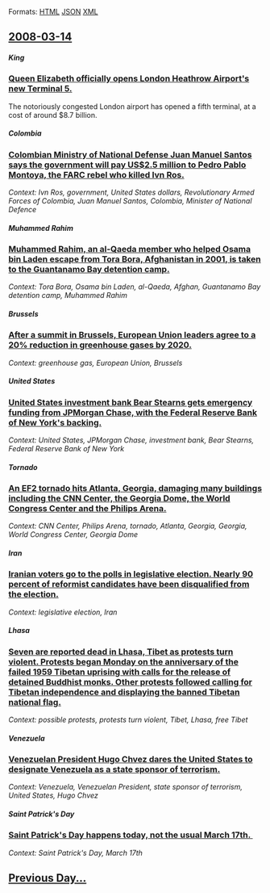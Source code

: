 
Formats: [HTML](2008/03/14/index.html)  [JSON](2008/03/14/index.json)  [XML](2008/03/14/index.xml)  

## [2008-03-14](/news/2008/03/14/index.md)

##### King
### [ Queen Elizabeth officially opens London Heathrow Airport's new Terminal 5. ](/news/2008/03/14/queen-elizabeth-officially-opens-london-heathrow-airport-s-new-terminal-5.md)
The notoriously congested London airport has opened a fifth terminal, at a cost of around $8.7 billion.

##### Colombia
### [ Colombian Ministry of National Defense Juan Manuel Santos says the government will pay US$2.5 million to Pedro Pablo Montoya, the FARC rebel who killed Ivn Ros. ](/news/2008/03/14/colombian-ministry-of-national-defense-juan-manuel-santos-says-the-government-will-pay-us-2-5-million-to-pedro-pablo-montoya-the-farc-rebe.md)
_Context: Ivn Ros, government, United States dollars, Revolutionary Armed Forces of Colombia, Juan Manuel Santos, Colombia, Minister of National Defence_

##### Muhammed Rahim
### [ Muhammed Rahim, an al-Qaeda member who helped Osama bin Laden escape from Tora Bora, Afghanistan in 2001, is taken to the Guantanamo Bay detention camp. ](/news/2008/03/14/muhammed-rahim-an-al-qaeda-member-who-helped-osama-bin-laden-escape-from-tora-bora-afghanistan-in-2001-is-taken-to-the-guantanamo-bay-de.md)
_Context: Tora Bora, Osama bin Laden, al-Qaeda, Afghan, Guantanamo Bay detention camp, Muhammed Rahim_

##### Brussels
### [ After a summit in Brussels, European Union leaders agree to a 20% reduction in greenhouse gases by 2020. ](/news/2008/03/14/after-a-summit-in-brussels-european-union-leaders-agree-to-a-20-reduction-in-greenhouse-gases-by-2020.md)
_Context: greenhouse gas, European Union, Brussels_

##### United States
### [ United States investment bank Bear Stearns gets emergency funding from JPMorgan Chase, with the Federal Reserve Bank of New York's backing. ](/news/2008/03/14/united-states-investment-bank-bear-stearns-gets-emergency-funding-from-jpmorgan-chase-with-the-federal-reserve-bank-of-new-york-s-backing.md)
_Context: United States, JPMorgan Chase, investment bank, Bear Stearns, Federal Reserve Bank of New York_

##### Tornado
### [ An EF2 tornado hits Atlanta, Georgia, damaging many buildings including the CNN Center, the Georgia Dome, the World Congress Center and the Philips Arena. ](/news/2008/03/14/an-ef2-tornado-hits-atlanta-georgia-damaging-many-buildings-including-the-cnn-center-the-georgia-dome-the-world-congress-center-and-the.md)
_Context: CNN Center, Philips Arena, tornado, Atlanta, Georgia, Georgia, World Congress Center, Georgia Dome_

##### Iran
### [ Iranian voters go to the polls in legislative election. Nearly 90 percent of reformist candidates have been disqualified from the election. ](/news/2008/03/14/iranian-voters-go-to-the-polls-in-legislative-election-nearly-90-percent-of-reformist-candidates-have-been-disqualified-from-the-election.md)
_Context: legislative election, Iran_

##### Lhasa
### [ Seven are reported dead in Lhasa, Tibet as protests turn violent. Protests began Monday on the anniversary of the failed 1959 Tibetan uprising with calls for the release of detained Buddhist monks. Other protests followed calling for Tibetan independence and displaying the banned Tibetan national flag. ](/news/2008/03/14/seven-are-reported-dead-in-lhasa-tibet-as-protests-turn-violent-protests-began-monday-on-the-anniversary-of-the-failed-1959-tibetan-upris.md)
_Context: possible protests, protests turn violent, Tibet, Lhasa, free Tibet_

##### Venezuela
### [ Venezuelan President Hugo Chvez dares the United States to designate Venezuela as a state sponsor of terrorism. ](/news/2008/03/14/venezuelan-president-hugo-chavez-dares-the-united-states-to-designate-venezuela-as-a-state-sponsor-of-terrorism.md)
_Context: Venezuela, Venezuelan President, state sponsor of terrorism, United States, Hugo Chvez_

##### Saint Patrick's Day
### [ Saint Patrick's Day happens today, not the usual March 17th.&nbsp; ](/news/2008/03/14/saint-patrick-s-day-happens-today-not-the-usual-march-17th-nbsp.md)
_Context: Saint Patrick's Day, March 17th_

## [Previous Day...](/news/2008/03/13/index.md)

